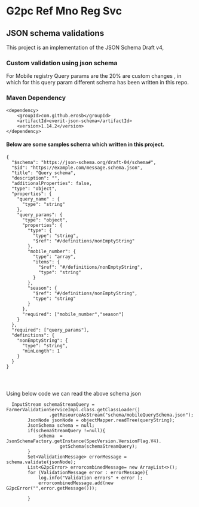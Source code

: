 # G2pc Ref Mno Reg Svc

## JSON schema validations
This project is an implementation of the JSON Schema Draft v4,

### Custom validation using json schema
For Mobile registry Query params are the 20% are custom changes , in which for this query param different schema has been written
in this repo.

### Maven Dependency
````
<dependency>
	<groupId>com.github.erosb</groupId>
	<artifactId>everit-json-schema</artifactId>
	<version>1.14.2</version>
</dependency>
````



#### Below are some samples schema which written in this project.
````
{
  "$schema": "https://json-schema.org/draft-04/schema#",
  "$id": "https://example.com/message.schema.json",
  "title": "Query schema",
  "description": "",
  "additionalProperties": false,
  "type": "object",
  "properties": {
    "query_name" : {
      "type": "string"
    },
    "query_params": {
      "type": "object",
      "properties": {
        "type": {
          "type": "string",
          "$ref": "#/definitions/nonEmptyString"
        },
        "mobile_number": {
          "type": "array",
          "items": {
            "$ref": "#/definitions/nonEmptyString",
            "type": "string"
          }
        },
        "season": {
          "$ref": "#/definitions/nonEmptyString",
          "type": "string"
        }
      },
      "required": ["mobile_number","season"]
    }
  },
  "required": ["query_params"],
  "definitions": {
    "nonEmptyString": {
      "type": "string",
      "minLength": 1
    }
  }
}




````

Using below code we can read the above schema json
````
  InputStream schemaStreamQuery = FarmerValidationServiceImpl.class.getClassLoader()
                .getResourceAsStream("schema/mobileQuerySchema.json");
        JsonNode jsonNode = objectMapper.readTree(queryString);
        JsonSchema schema = null;
        if(schemaStreamQuery !=null){
            schema  = JsonSchemaFactory.getInstance(SpecVersion.VersionFlag.V4).
                    getSchema(schemaStreamQuery);
        }
        Set<ValidationMessage> errorMessage = schema.validate(jsonNode);
        List<G2pcError> errorcombinedMessage= new ArrayList<>();
        for (ValidationMessage error : errorMessage){
            log.info("Validation errors" + error );
            errorcombinedMessage.add(new G2pcError("",error.getMessage()));

        }
````
